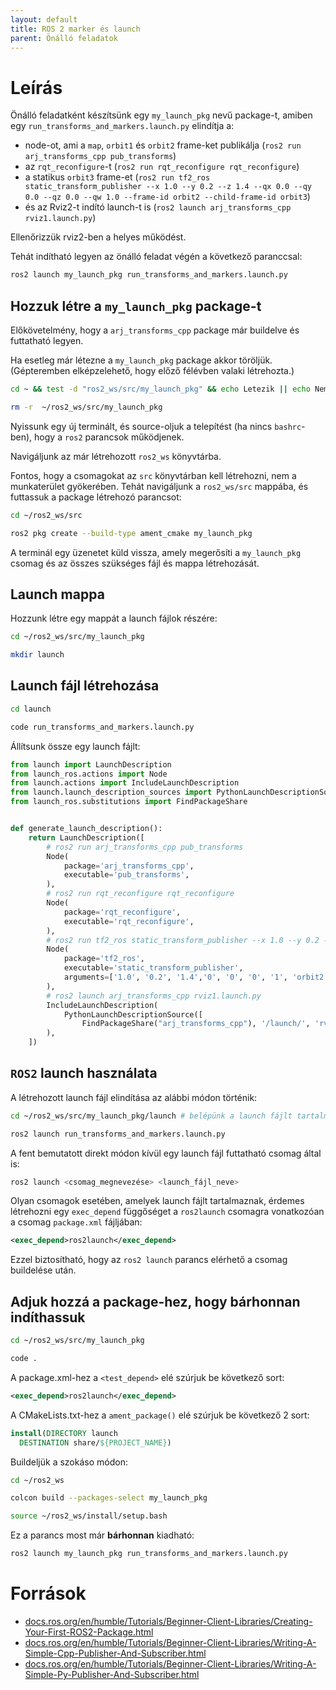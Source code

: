 ```yaml
---
layout: default
title: ROS 2 marker és launch
parent: Önálló feladatok
---
```


 




# Leírás

Önálló feladatként készítsünk egy `my_launch_pkg` nevű package-t, amiben egy `run_transforms_and_markers.launch.py` elindítja a:

- node-ot, ami a `map`, `orbit1` és `orbit2` frame-ket publikálja (`ros2 run arj_transforms_cpp pub_transforms`)
- az `rqt_reconfigure`-t (`ros2 run rqt_reconfigure rqt_reconfigure`)
- a statikus `orbit3` frame-et (`ros2 run tf2_ros static_transform_publisher --x 1.0 --y 0.2 --z 1.4 --qx 0.0 --qy 0.0 --qz 0.0 --qw 1.0 --frame-id orbit2 --child-frame-id orbit3`)
- és az Rviz2-t indító launch-t is (`ros2 launch arj_transforms_cpp rviz1.launch.py`)

Ellenőrizzük rviz2-ben a helyes működést.

Tehát indítható legyen az önálló feladat végén a következő paranccsal:

``` r
ros2 launch my_launch_pkg run_transforms_and_markers.launch.py
```

## Hozzuk létre a `my_launch_pkg` package-t

Előkövetelmény, hogy a `arj_transforms_cpp` package már buildelve és futtatható legyen.

Ha esetleg már létezne a `my_launch_pkg` package akkor töröljük. (Gépteremben elképzelehető, hogy előző félévben valaki létrehozta.)

``` bash
cd ~ && test -d "ros2_ws/src/my_launch_pkg" && echo Letezik || echo Nem letezik
```

``` bash
rm -r  ~/ros2_ws/src/my_launch_pkg
```

Nyissunk egy új terminált, és source-oljuk a telepítést (ha nincs `bashrc`-ben), hogy a `ros2` parancsok működjenek.

Navigáljunk az már létrehozott `ros2_ws` könyvtárba.

Fontos, hogy a csomagokat az `src` könyvtárban kell létrehozni, nem a munkaterület gyökerében. Tehát navigáljunk a `ros2_ws/src` mappába, és futtassuk a package létrehozó parancsot:

``` bash
cd ~/ros2_ws/src
```

``` bash
ros2 pkg create --build-type ament_cmake my_launch_pkg
```

A terminál egy üzenetet küld vissza, amely megerősíti a `my_launch_pkg` csomag és az összes szükséges fájl és mappa létrehozását.

## Launch mappa

Hozzunk létre egy mappát a launch fájlok részére:

``` bash
cd ~/ros2_ws/src/my_launch_pkg
```

``` bash
mkdir launch
```

## Launch fájl létrehozása

``` bash
cd launch
```

``` bash
code run_transforms_and_markers.launch.py
```

Állítsunk össze egy launch fájlt: 

``` py
from launch import LaunchDescription
from launch_ros.actions import Node
from launch.actions import IncludeLaunchDescription
from launch.launch_description_sources import PythonLaunchDescriptionSource
from launch_ros.substitutions import FindPackageShare


def generate_launch_description():
    return LaunchDescription([
        # ros2 run arj_transforms_cpp pub_transforms
        Node(
            package='arj_transforms_cpp',
            executable='pub_transforms',
        ),
        # ros2 run rqt_reconfigure rqt_reconfigure
        Node(
            package='rqt_reconfigure',
            executable='rqt_reconfigure',
        ),
        # ros2 run tf2_ros static_transform_publisher --x 1.0 --y 0.2 --z 1.4 --qx 0.0 --qy 0.0 --qz 0.0 --qw 1.0 --frame-id orbit2 --child-frame-id orbit3
        Node(
            package='tf2_ros',
            executable='static_transform_publisher',
            arguments=['1.0', '0.2', '1.4','0', '0', '0', '1', 'orbit2','orbit3'],
        ),     
        # ros2 launch arj_transforms_cpp rviz1.launch.py
        IncludeLaunchDescription(
            PythonLaunchDescriptionSource([
                FindPackageShare("arj_transforms_cpp"), '/launch/', 'rviz1.launch.py'])
        ),
    ])
```


## `ROS2` launch használata

A létrehozott launch fájl elindítása az alábbi módon történik:

``` bash
cd ~/ros2_ws/src/my_launch_pkg/launch # belépünk a launch fájlt tartalmazó mappába
```
``` bash
ros2 launch run_transforms_and_markers.launch.py
```

A fent bemutatott direkt módon kívül egy launch fájl futtatható csomag által is:

``` bash
ros2 launch <csomag_megnevezése> <launch_fájl_neve>
```

Olyan csomagok esetében, amelyek launch fájlt tartalmaznak, érdemes létrehozni egy ```exec_depend``` függőséget a ```ros2launch``` csomagra vonatkozóan a csomag ```package.xml``` fájljában:

``` xml
<exec_depend>ros2launch</exec_depend>
```

Ezzel biztosítható, hogy az ```ros2 launch``` parancs elérhető a csomag buildelése után.


## Adjuk hozzá a package-hez, hogy bárhonnan indíthassuk

``` bash
cd ~/ros2_ws/src/my_launch_pkg
```

``` bash
code .
```

A package.xml-hez a `<test_depend>` elé szúrjuk be következő sort:

``` xml
<exec_depend>ros2launch</exec_depend>
```

A CMakeLists.txt-hez a `ament_package()` elé szúrjuk be következő 2 sort:

``` cmake
install(DIRECTORY launch
  DESTINATION share/${PROJECT_NAME})
```

Buildeljük a szokáso módon:

``` bash
cd ~/ros2_ws
```

``` bash
colcon build --packages-select my_launch_pkg
```

``` bash
source ~/ros2_ws/install/setup.bash
```

Ez a parancs most már __bárhonnan__ kiadható:

``` bash
ros2 launch my_launch_pkg run_transforms_and_markers.launch.py
```



# Források
- [docs.ros.org/en/humble/Tutorials/Beginner-Client-Libraries/Creating-Your-First-ROS2-Package.html](https://docs.ros.org/en/humble/Tutorials/Beginner-Client-Libraries/Creating-Your-First-ROS2-Package.html)
- [docs.ros.org/en/humble/Tutorials/Beginner-Client-Libraries/Writing-A-Simple-Cpp-Publisher-And-Subscriber.html](https://docs.ros.org/en/humble/Tutorials/Beginner-Client-Libraries/Writing-A-Simple-Cpp-Publisher-And-Subscriber.html)
- [docs.ros.org/en/humble/Tutorials/Beginner-Client-Libraries/Writing-A-Simple-Py-Publisher-And-Subscriber.html](https://docs.ros.org/en/humble/Tutorials/Beginner-Client-Libraries/Writing-A-Simple-Py-Publisher-And-Subscriber.html)